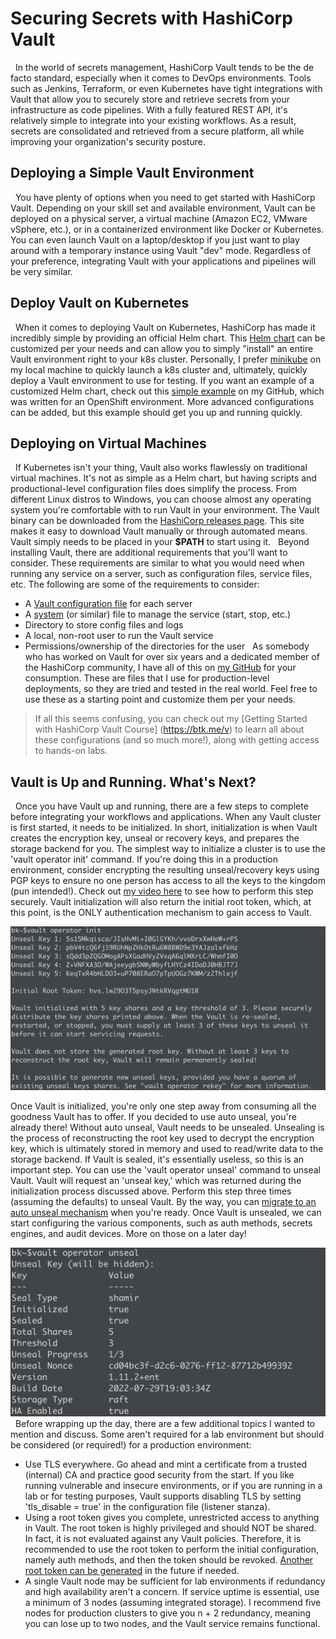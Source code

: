 # Securing Secrets with HashiCorp Vault
 
In the world of secrets management, HashiCorp Vault tends to be the de facto standard, especially when it comes to DevOps environments. Tools such as Jenkins, Terraform, or even Kubernetes have tight integrations with Vault that allow you to securely store and retrieve secrets from your infrastructure as code pipelines. With a fully featured REST API, it's relatively simple to integrate into your existing workflows. As a result, secrets are consolidated and retrieved from a secure platform, all while improving your organization's security posture.
 
## Deploying a Simple Vault Environment
 
You have plenty of options when you need to get started with HashiCorp Vault. Depending on your skill set and available environment, Vault can be deployed on a physical server, a virtual machine (Amazon EC2, VMware vSphere, etc.), or in a containerized environment like Docker or Kubernetes. You can even launch Vault on a laptop/desktop if you just want to play around with a temporary instance using Vault "dev" mode. Regardless of your preference, integrating Vault with your applications and pipelines will be very similar.
 
## Deploy Vault on Kubernetes
 
When it comes to deploying Vault on Kubernetes, HashiCorp has made it incredibly simple by providing an official Helm chart. This [Helm chart](https://github.com/hashicorp/vault-helm) can be customized per your needs and can allow you to simply "install" an entire Vault environment right to your k8s cluster. Personally, I prefer [minikube](https://minikube.sigs.k8s.io/docs/start/) on my local machine to quickly launch a k8s cluster and, ultimately, quickly deploy a Vault environment to use for testing. If you want an example of a customized Helm chart, check out this [simple example](https://github.com/btkrausen/hashicorp/blob/master/vault/k8s/values.yml) on my GitHub, which was written for an OpenShift environment. More advanced configurations can be added, but this example should get you up and running quickly.
 
## Deploying on Virtual Machines
 
If Kubernetes isn't your thing, Vault also works flawlessly on traditional virtual machines. It's not as simple as a Helm chart, but having scripts and productional-level configuration files does simplify the process. From different Linux distros to Windows, you can choose almost any operating system you're comfortable with to run Vault in your environment. The Vault binary can be downloaded from the [HashiCorp releases page](https://releases.hashicorp.com/vault). This site makes it easy to download Vault manually or through automated means. Vault simply needs to be placed in your **$PATH** to start using it.
 
Beyond installing Vault, there are additional requirements that you'll want to consider. These requirements are similar to what you would need when running any service on a server, such as configuration files, service files, etc. The following are some of the requirements to consider:
* A [Vault configuration file](https://github.com/btkrausen/hashicorp/blob/master/vault/scripts/install_vault.sh) for each server
* A [system](https://github.com/btkrausen/hashicorp/blob/master/vault/config_files/vault.service) (or similar) file to manage the service (start, stop, etc.)
* Directory to store config files and logs
* A local, non-root user to run the Vault service
* Permissions/ownership of the directories for the user
 
As somebody who has worked on Vault for over six years and a dedicated member of the HashiCorp community, I have all of this on [my GitHub](https://github.com/btkrausen/hashicorp) for your consumption. These are files that I use for production-level deployments, so they are tried and tested in the real world. Feel free to use these as a starting point and customize them per your needs.
 
> If all this seems confusing, you can check out my [Getting Started with HashiCorp Vault Course] (https://btk.me/v) to learn all about these configurations (and so much more!), along with getting access to hands-on labs.
 
## Vault is Up and Running. What's Next?
 
Once you have Vault up and running, there are a few steps to complete before integrating your workflows and applications. When any Vault cluster is first started, it needs to be initialized. In short, initialization is when Vault creates the encryption key, unseal or recovery keys, and prepares the storage backend for you. The simplest way to initialize a cluster is to use the 'vault operator init' command. If you're doing this in a production environment, consider encrypting the resulting unseal/recovery keys using PGP keys to ensure no one person has access to all the keys to the kingdom (pun intended!). Check out [my video here](https://youtu.be/QErHqzGH1mk) to see how to perform this step securely. Vault initialization will also return the initial root token, which, at this point, is the ONLY authentication mechanism to gain access to Vault.


![](images/day36-1.png)

Once Vault is initialized, you're only one step away from consuming all the goodness Vault has to offer. If you decided to use auto unseal, you're already there! Without auto unseal, Vault needs to be unsealed. Unsealing is the process of reconstructing the root key used to decrypt the encryption key, which is ultimately stored in memory and used to read/write data to the storage backend. If Vault is sealed, it's essentially useless, so this is an important step. You can use the 'vault operator unseal' command to unseal Vault. Vault will request an 'unseal key,' which was returned during the initialization process discussed above. Perform this step three times (assuming the defaults) to unseal Vault. By the way, you can [migrate to an auto unseal mechanism](https://youtu.be/HolUACQutpk) when you're ready. Once Vault is unsealed, we can start configuring the various components, such as auth methods, secrets engines, and audit devices. More on those on a later day!


![](images/day36-2.png)
 
Before wrapping up the day, there are a few additional topics I wanted to mention and discuss. Some aren't required for a lab environment but should be considered (or required!) for a production environment:
 
* Use TLS everywhere. Go ahead and mint a certificate from a trusted (internal) CA and practice good security from the start. If you like running vulnerable and insecure environments, or if you are running in a lab or for testing purposes, Vault supports disabling TLS by setting 'tls_disable = true' in the configuration file (listener 
stanza).
 
* Using a root token gives you complete, unrestricted access to anything in Vault. The root token is highly privileged and should NOT be shared. In fact, it is not evaluated against any Vault policies. Therefore, it is recommended to use the root token to perform the initial configuration, namely auth methods, and then the token should be revoked. [Another root token can be generated](https://youtu.be/rcQsNinVl0Y) in the future if needed.
 
* A single Vault node may be sufficient for lab environments if redundancy and high availability aren't a concern. If service uptime is essential, use a minimum of 3 nodes (assuming integrated storage). I recommend five nodes for production clusters to give you n + 2 redundancy, meaning you can lose up to two nodes, and the Vault service remains functional.
